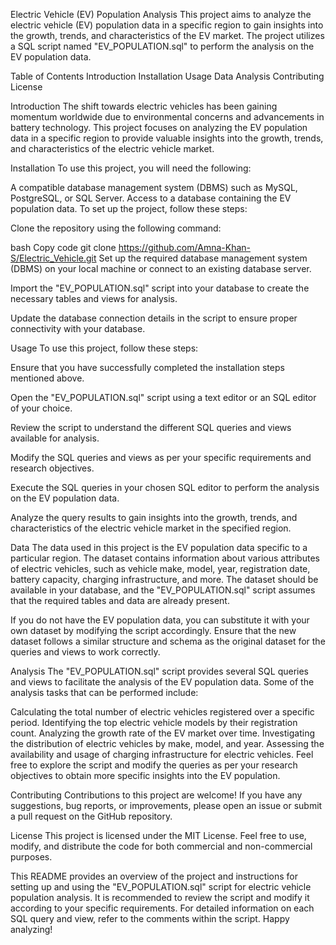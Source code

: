 Electric Vehicle (EV) Population Analysis
This project aims to analyze the electric vehicle (EV) population data in a specific region to gain insights into the growth, trends, and characteristics of the EV market. The project utilizes a SQL script named "EV_POPULATION.sql" to perform the analysis on the EV population data.

Table of Contents
Introduction
Installation
Usage
Data
Analysis
Contributing
License

Introduction
The shift towards electric vehicles has been gaining momentum worldwide due to environmental concerns and advancements in battery technology. This project focuses on analyzing the EV population data in a specific region to provide valuable insights into the growth, trends, and characteristics of the electric vehicle market.

Installation
To use this project, you will need the following:

A compatible database management system (DBMS) such as MySQL, PostgreSQL, or SQL Server.
Access to a database containing the EV population data.
To set up the project, follow these steps:

Clone the repository using the following command:

bash
Copy code
git clone https://github.com/Amna-Khan-S/Electric_Vehicle.git
Set up the required database management system (DBMS) on your local machine or connect to an existing database server.

Import the "EV_POPULATION.sql" script into your database to create the necessary tables and views for analysis.

Update the database connection details in the script to ensure proper connectivity with your database.

Usage
To use this project, follow these steps:

Ensure that you have successfully completed the installation steps mentioned above.

Open the "EV_POPULATION.sql" script using a text editor or an SQL editor of your choice.

Review the script to understand the different SQL queries and views available for analysis.

Modify the SQL queries and views as per your specific requirements and research objectives.

Execute the SQL queries in your chosen SQL editor to perform the analysis on the EV population data.

Analyze the query results to gain insights into the growth, trends, and characteristics of the electric vehicle market in the specified region.

Data
The data used in this project is the EV population data specific to a particular region. The dataset contains information about various attributes of electric vehicles, such as vehicle make, model, year, registration date, battery capacity, charging infrastructure, and more. The dataset should be available in your database, and the "EV_POPULATION.sql" script assumes that the required tables and data are already present.

If you do not have the EV population data, you can substitute it with your own dataset by modifying the script accordingly. Ensure that the new dataset follows a similar structure and schema as the original dataset for the queries and views to work correctly.

Analysis
The "EV_POPULATION.sql" script provides several SQL queries and views to facilitate the analysis of the EV population data. Some of the analysis tasks that can be performed include:

Calculating the total number of electric vehicles registered over a specific period.
Identifying the top electric vehicle models by their registration count.
Analyzing the growth rate of the EV market over time.
Investigating the distribution of electric vehicles by make, model, and year.
Assessing the availability and usage of charging infrastructure for electric vehicles.
Feel free to explore the script and modify the queries as per your research objectives to obtain more specific insights into the EV population.

Contributing
Contributions to this project are welcome! If you have any suggestions, bug reports, or improvements, please open an issue or submit a pull request on the GitHub repository.

License
This project is licensed under the MIT License. Feel free to use, modify, and distribute the code for both commercial and non-commercial purposes.

This README provides an overview of the project and instructions for setting up and using the "EV_POPULATION.sql" script for electric vehicle population analysis. It is recommended to review the script and modify it according to your specific requirements. For detailed information on each SQL query and view, refer to the comments within the script. Happy analyzing!
